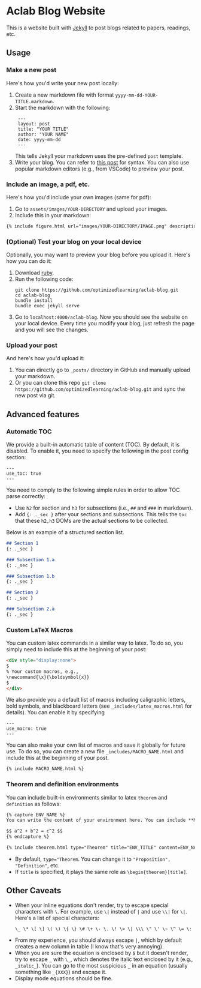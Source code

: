 # Aclab Blog Website

This is a website built with [Jekyll](https://jekyllrb.com/) to post blogs related to papers, readings, etc.

## Usage

### Make a new post

Here's how you'd write your new post locally:
1. Create a new markdown file with format `yyyy-mm-dd-YOUR-TITLE.markdown`.
2. Start the markdown with the following:
   ```
    ---
    layout: post
    title: "YOUR TITLE"
    author: "YOUR NAME"
    date: yyyy-mm-dd
    ---
   ```
   This tells Jekyll your markdown uses the pre-defined `post` template.
3. Write your blog. You can refer to [this post](https://github.com/optimizedlearning/aclab-blog/blob/master/_posts/2024-05-29-dummy-post.markdown) for syntax. You can also use popular markdown editors (e.g., from VSCode) to preview your post. 

### Include an image, a pdf, etc.

Here's how you'd include your own images (same for pdf):
1. Go to `assets/images/YOUR-DIRECTORY` and upload your images.
2. Include this in your markdown:
```markdown
{% include figure.html url="images/YOUR-DIRECTORY/IMAGE.png" description="Caption of the image." %}
```

### (Optional) Test your blog on your local device

Optionally, you may want to preview your blog before you upload it. Here's how you can do it:
1. Download [ruby](https://www.ruby-lang.org/en/downloads/).
2. Run the following code:
   ```
   git clone https://github.com/optimizedlearning/aclab-blog.git
   cd aclab-blog
   bundle install
   bundle exec jekyll serve
   ```
3. Go to `localhost:4000/aclab-blog`. Now you should see the website on your local device. Every time you modify your blog, just refresh the page and you will see the changes.

### Upload your post

And here's how you'd upload it:
1. You can directly go to `_posts/` directory in GitHub and manually upload your markdown.
2. Or you can clone this repo `git clone https://github.com/optimizedlearning/aclab-blog.git` and sync the new post via git.


## Advanced features

### Automatic TOC

We provide a built-in automatic table of content (TOC). By default, it is disabled. To enable it, you need to specify the following in the post config section:
```
---
use_toc: true
---
```

You need to comply to the following simple rules in order to allow TOC parse correctly:
- Use `h2` for section and `h3` for subsections (i.e., `##` and `###` in markdown).
- Add `{: ._sec }` after your sections and subsections. This tells the `toc` that these `h2,h3` DOMs are the actual sections to be collected.

Below is an example of a structured section list.
```markdown
## Section 1
{: ._sec }

### Subsection 1.a
{: ._sec }

### Subsection 1.b
{: ._sec }

## Section 2
{: ._sec }

### Subsection 2.a
{: ._sec }
```

### Custom LaTeX Macros

You can custom latex commands in a similar way to latex. To do so, you simply need to include this at the beginning of your post:
```markdown
<div style="display:none">
$
% Your custom macros, e.g.,
\newcommand{\x}{\boldsymbol{x}}
$
</div>
```

We also provide you a default list of macros including caligraphic letters, bold symbols, and blackboard letters (see `_includes/latex_macros.html` for details). You can enable it by specifying
```
---
use_macro: true
---
```
You can also make your own list of macros and save it globally for future use. To do so, you can create a new file `_includes/MACRO_NAME.html` and include this at the beginning of your post.
```markdown
{% include MACRO_NAME.html %}
```

### Theorem and definition environments

You can include built-in environments similar to latex `theorem` and `definition` as follows:
```markdown
{% capture ENV_NAME %}
You can write the content of your environment here. You can include **Markdown** and even LaTeX, e.g.,

$$ a^2 + b^2 = c^2 $$
{% endcapture %}

{% include theorem.html type="Theorem" title="ENV_TITLE" content=ENV_NAME %}
```
- By default, `type="Theorem`. You can change it to `"Proposition", "Definition"`, etc. 
- If `title` is specified, it plays the same role as `\begin{theorem}[title]`.


## Other Caveats

- When your inline equations don't render, try to escape special characters with `\`. For example, use `\|` instead of `|` and use `\\|` for `\|`. Here's a list of special characters:
   ```
   \_ \* \[ \] \( \) \{ \} \# \+ \- \. \! \> \| \\\ \" \' \~ \^ \= \:
   ```
- From my experience, you should always escape `|`, which by default creates a new column in table (I know that's very annoying).
- When you are sure the equation is enclosed by `$` but it doesn't render, try to escape `_` with `\_`, which denotes the italic text enclosed by it (e.g., `_italic_`). You can go to the most suspicious `_` in an equation (usually something like `_{XXX}`) and escape it.
- Display mode equations should be fine.
